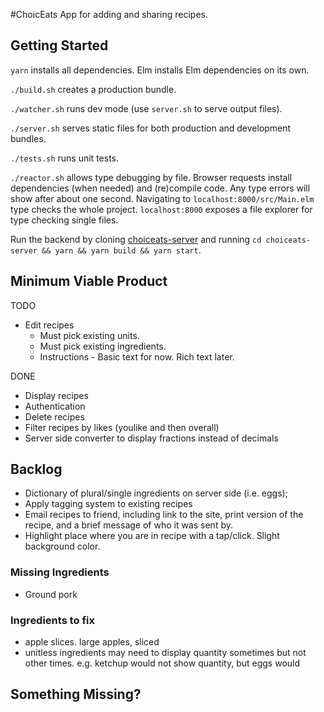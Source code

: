 #ChoicEats
App for adding and sharing recipes.

## Getting Started
`yarn` installs all dependencies. Elm installs Elm dependencies on its own.

`./build.sh` creates a production bundle.

`./watcher.sh` runs dev mode (use `server.sh` to serve output files).

`./server.sh` serves static files for both production and development bundles.

`./tests.sh` runs unit tests.

`./reactor.sh` allows type debugging by file.
Browser requests install dependencies (when needed) and (re)compile code.
Any type errors will show after about one second.
Navigating to `localhost:8000/src/Main.elm` type checks the whole project.
`localhost:8000` exposes a file explorer for type checking single files.


Run the backend by cloning [choiceats-server](https://github.com/choiceats/choiceats-server) and running `cd choiceats-server && yarn && yarn build && yarn start`.


## Minimum Viable Product
TODO
* Edit recipes
  * Must pick existing units.
  * Must pick existing ingredients.
  * Instructions - Basic text for now. Rich text later.

DONE
* Display recipes
* Authentication
* Delete recipes
* Filter recipes by likes (youlike and then overall)
* Server side converter to display fractions instead of decimals

## Backlog
* Dictionary of plural/single ingredients on server side (i.e. eggs);
* Apply tagging system to existing recipes
* Email recipes to friend, including link to the site, print version of the recipe, and a brief message of who it was sent by.
* Highlight place where you are in recipe with a tap/click. Slight background color.

### Missing Ingredients
* Ground pork

### Ingredients to fix
* apple slices. large apples, sliced
* unitless ingredients may need to display quantity sometimes but not other times. e.g. ketchup would not show quantity, but eggs would

## Something Missing?
